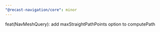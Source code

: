 ```yaml
---
"@recast-navigation/core": minor
---
```


feat(NavMeshQuery): add maxStraightPathPoints option to computePath
